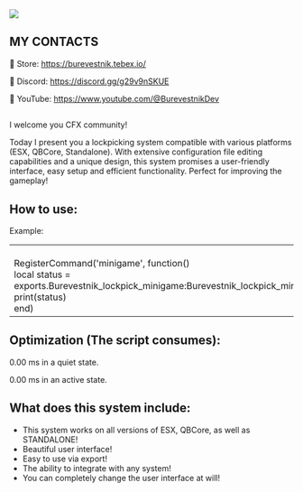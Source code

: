 <div><img src='https://forum.cfx.re/uploads/default/original/5X/1/d/3/d/1d3ddc3f49ba1bf8cd6957664b74f84154a0d7f3.jpeg'/> 

## MY CONTACTS

:shopping_cart: Store: https://burevestnik.tebex.io/

:mega: Discord: https://discord.gg/g29v9nSKUE

🎥 YouTube: https://www.youtube.com/@BurevestnikDev

##

I welcome you CFX community!

Today I present you a lockpicking system compatible with various platforms (ESX, QBCore, Standalone). With extensive configuration file editing capabilities and a unique design, this system promises a user-friendly interface, easy setup and efficient functionality. Perfect for improving the gameplay!

## How to use:

Example:

<table><tr><td>
<br>RegisterCommand('minigame', function()
    <br>local status = exports.Burevestnik_lockpick_minigame:Burevestnik_lockpick_minigame_start()
    <br>print(status)
<br>end)
</td></tr></table>

## Optimization (The script consumes):

0.00 ms in a quiet state.

0.00 ms in an active state.

## What does this system include:

* This system works on all versions of ESX, QBCore, as well as STANDALONE!
* Beautiful user interface!
* Easy to use via export!
* The ability to integrate with any system!
* You can completely change the user interface at will!
